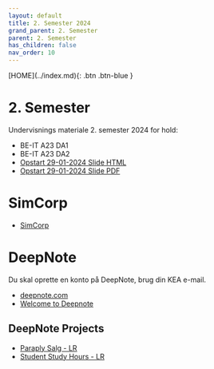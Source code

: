 ```yaml
---
layout: default
title: 2. Semester 2024
grand_parent: 2. Semester
parent: 2. Semester
has_children: false
nav_order: 10
---
```


<span class="fs-1">
[HOME](../index.md){: .btn .btn-blue }
</span>

# 2. Semester
Undervisnings materiale 2. semester 2024 for hold:
- BE-IT A23 DA1
- BE-IT A23 DA2
- [Opstart 29-01-2024 Slide HTML](../slide/Opstart_29012024.html)
- [Opstart 29-01-2024 Slide PDF](../slide/Opstart_29012024.pdf)

# SimCorp
- [SimCorp](../simcorp/index.md)

# DeepNote
Du skal oprette en konto på DeepNote, brug din KEA e-mail.

- [deepnote.com](https://deepnote.com)
- [Welcome to Deepnote](https://deepnote.com/docs)

## DeepNote Projects
- [Paraply Salg - LR](https://deepnote.com/workspace/tue_hellstern-9dbbf77c-5ba3-47b4-8076-45f48827bd4a/project/Linear-Regression-6abf011b-bf52-49b3-a892-c19a51868696/notebook/Paraply%20Salg-70510c878d384ec6b74c1566ff33dda3)
- [Student Study Hours - LR](https://deepnote.com/workspace/tue_hellstern-9dbbf77c-5ba3-47b4-8076-45f48827bd4a/project/Linear-Regression-6abf011b-bf52-49b3-a892-c19a51868696/notebook/Student%20Study%20Hours-7e3924dfd5854babae8666427ba1a665)
